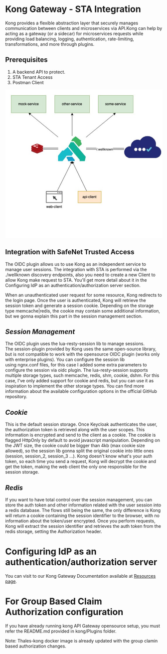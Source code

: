 # Kong Gateway - STA Integration

Kong provides a flexible abstraction layer that securely manages communication between clients and microservices via API.Kong can help by acting as a gateway (or a sidecar) for microservices requests while providing load balancing, logging, authentication, rate-limiting, transformations, and more through plugins.

## Prerequisites
1. A backend API to protect.
2. STA Tenant Access
3. Postman Client

![GitHub Logo](https://github.com/ThalesGroup/sta-api-access-management/blob/master/API%20Gateway/Kong%20Gateway/Resources/kong-STA.jpg)

## Integration with SafeNet Trusted Access

The OIDC plugin allows us to use Kong as an independent service to manage user sessions. The integration with STA is performed via the ./wellknown discovery endpoints, also you need to create a new Client to allow Kong make request to STA. You'll get more detail about it in the Configuring IdP as an authentication/authorization server section.

When an unauthenticated user request for some resource, Kong redirects to the login page. Once the user is authenticated, Kong will retrieve the session token and generate a session cookie. Depending on the storage type memcache|redis, the cookie may contain some additional information, but we gonna explain this part in the session management section.

## *Session Management*
The OIDC plugin uses the lua-resty-session lib to manage sessions. The session-plugin provided by Kong uses the same open-source library, but is not compatible to work with the opensource OIDC plugin (works only with enterprise plugins). You can configure the session lib using ngnx.conf files, for this case I added some extra parameters to configure the session via oidc plugin.
The lua-resty-session supports multiple storage types, such memcache, redis, shm, cookie, dshm. For this case, I've only added support for cookie and redis, but you can use it as inspiration to implement the other storage types. You can find more information about the available configuration options in the official GitHub repository.

## *Cookie*
This is the default session storage. Once Keycloak authenticates the user, the authorization token is retrieved along with the user scopes. This information is encrypted and send to the client as a cookie. The cookie is flagged HttpOnly by default to avoid javascript manipulation. Depending on the JWT size, the cookie could be bigger than 4kb (max cookie size allowed), so the session lib gonna split the original cookie into little ones (session, session_2, session_3 ...).
Kong doesn't know what's your auth token, so each time you send a request, Kong will decrypt the cookie and get the token, making the web client the only one responsible for the session storage.

## *Redis*
If you want to have total control over the session management, you can store the auth token and other information related with the user session into a redis database. The flows still being the same, the only difference is Kong will return a cookie containing the session identifier to the browser, with no information about the token/user encrypted.
Once you perform requests, Kong will extract the session identifier and retrieves the auth token from the redis storage, setting the Authorization header.

# Configuring IdP as an authentication/authorization server
You can visit to our Kong Gateway Documentation available at [Resources page](https://resources.us.safenetid.com/help/Kong_API_Access_Management_1/Kong_Gateway_Help/Index.htm#STAInstallation_OIDC).

# For Group Based Claim Authorization configuration
If you have already running kong API Gateway opensource setup, you must refer the README.md provided in kong/Plugins folder.

Note: Thales-kong docker image is already updated with the group clamin based authorization changes.
    

